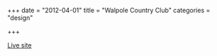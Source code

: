 +++
date = "2012-04-01"
title = "Walpole Country Club"
categories = "design"

+++

<p class="center"><a href="http://www.walpolecc.com/" class="live-link">Live site</a></p>